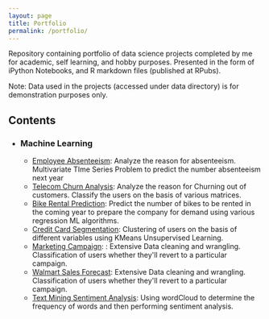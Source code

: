 ```yaml
---
layout: page
title: Portfolio
permalink: /portfolio/
---
```

Repository containing portfolio of data science projects completed by me for academic, self learning, and hobby purposes. Presented in the form of iPython Notebooks, and R markdown files (published at RPubs).

Note: Data used in the projects (accessed under data directory) is for demonstration purposes only.

## Contents
- ### Machine Learning
  - [Employee Absenteeism](https://github.com/hasanali28/Employee-Absenteeism): Analyze the reason for absenteeism. Multivariate TIme Series Problem to predict the number absenteeism next year
  - [Telecom Churn Analysis](https://github.com/hasanali28/Telecom-Churn-Analysis): Analyze the reason for Churning out of customers. Classify the users on the basis of various matrices.
  - [Bike Rental Prediction](https://github.com/hasanali28/Bike-Rental-Prediction): Predict the number of bikes to be rented in the coming year to prepare the company for demand using various regression ML algorithms.
  - [Credit Card Segmentation](https://github.com/hasanali28/Credit-Card-Segmentation): Clustering of users on the basis of different variables using KMeans Unsupervised Learning.
  - [Marketing Campaign](https://github.com/hasanali28/Marketing-Campaign): : Extensive Data cleaning and wrangling. Classification of users whether they'll revert to a particular campaign.
  - [Walmart Sales Forecast](https://github.com/hasanali28/Walmart-Sales-Forecast): Extensive Data cleaning and wrangling. Classification of users whether they'll revert to a particular campaign.
  - [Text Mining Sentiment Analysis](https://github.com/hasanali28/Text-Mining-Sentiment-Analysis): Using wordCloud to determine the frequency of words and
then performing sentiment analysis.

